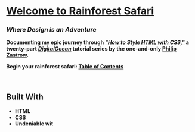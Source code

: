 # <b><u>Welcome to Rainforest Safari</u><b>
### _Where Design is an Adventure_

Documenting my epic journey through [_"How to Style HTML with CSS,"_](https://www.digitalocean.com/community/tutorial_series/how-to-style-html-with-css) a twenty-part [_DigitalOcean_](https://www.digitalocean.com/) tutorial series by the one-and-only [Philip Zastrow](https://zastrow.co/).


Begin your rainforest safari: [Table of Contents](https://mhowe.dev/html-css-rainforest-safari/)

<br>

## Built With

- HTML
- CSS
- Undeniable wit

